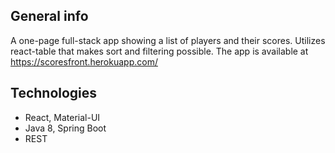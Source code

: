 ## General info
A one-page full-stack app showing a list of players and their scores. Utilizes react-table that makes sort and filtering possible.
The app is available at https://scoresfront.herokuapp.com/

## Technologies
* React, Material-UI
* Java 8, Spring Boot
* REST
	
